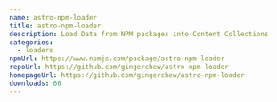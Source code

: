 ```yaml
---
name: astro-npm-loader
title: astro-npm-loader
description: Load Data from NPM packages into Content Collections
categories:
  - loaders
npmUrl: https://www.npmjs.com/package/astro-npm-loader
repoUrl: https://github.com/gingerchew/astro-npm-loader
homepageUrl: https://github.com/gingerchew/astro-npm-loader
downloads: 66
---
```

